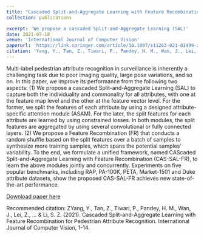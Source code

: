 ```yaml
---
title: "Cascaded Split-and-Aggregate Learning with Feature Recombination for Pedestrian Attribute Recognition"
collection: publications

excerpt: 'We propose a cascaded Split-and-Aggregate Learning (SAL)' 
date: 2021-07-18
venue: 'International Journal of Computer Vision'
paperurl: 'https://link.springer.com/article/10.1007/s11263-021-01499-z'
citation: 'Yang, Y., Tan, Z., Tiwari, P., Pandey, H. M., Wan, J., Lei, Z., ... & Li, S. Z. (2021). Cascaded Split-and-Aggregate Learning with Feature Recombination for Pedestrian Attribute Recognition. International Journal of Computer Vision, 1-14.'
---
```

Multi-label pedestrian attribute recognition in surveillance is inherently a challenging task due to poor imaging quality, large pose variations, and so on. In this paper, we improve its performance from the following two aspects: (1) We propose a cascaded Split-and-Aggregate Learning (SAL) to capture both the individuality and commonality for all attributes, with one at the feature map level and the other at the feature vector level. For the former, we split the features of each attribute by using a designed attribute-specific attention module (ASAM). For the later, the split features for each attribute are learned by using constrained losses. In both modules, the split features are aggregated by using several convolutional or fully connected layers. (2) We propose a Feature Recombination (FR) that conducts a random shuffle based on the split features over a batch of samples to synthesize more training samples, which spans the potential samples’ variability. To the end, we formulate a unified framework, named CAScaded Split-and-Aggregate Learning with Feature Recombination (CAS-SAL-FR), to learn the above modules jointly and concurrently. Experiments on five popular benchmarks, including RAP, PA-100K, PETA, Market-1501 and Duke attribute datasets, show the proposed CAS-SAL-FR achieves new state-of-the-art performance.

[Download paper here](https://github.com/prayagtiwari/prayagtiwari.github.io/tree/master/files/IJCV.pdf)

Recommended citation:  ZYang, Y., Tan, Z., Tiwari, P., Pandey, H. M., Wan, J., Lei, Z., ... & Li, S. Z. (2021). Cascaded Split-and-Aggregate Learning with Feature Recombination for Pedestrian Attribute Recognition. International Journal of Computer Vision, 1-14.
